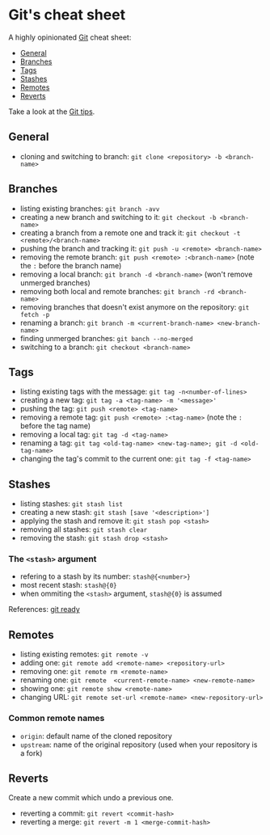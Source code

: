# Git's cheat sheet

A highly opinionated [Git](http://git-scm.com/) cheat sheet:

* [General](#general)
* [Branches](#branches)
* [Tags](#tags)
* [Stashes](#stashes)
* [Remotes](#remotes)
* [Reverts](#reverts)

Take a look at the [Git tips](../git/tips.md).

## General

* cloning and switching to branch: `git clone <repository> -b <branch-name>`

## Branches

* listing existing branches: `git branch -avv`
* creating a new branch and switching to it: `git checkout -b <branch-name>`
* creating a branch from a remote one and track it: `git checkout -t <remote>/<branch-name>`
* pushing the branch and tracking it: `git push -u <remote> <branch-name>`
* removing the remote branch: `git push <remote> :<branch-name>` (note the `:` before the branch name)
* removing a local branch: `git branch -d <branch-name>` (won't remove unmerged branches)
* removing both local and remote branches: `git branch -rd <branch-name>`
* removing branches that doesn't exist anymore on the repository: `git fetch -p`
* renaming a branch: `git branch -m <current-branch-name> <new-branch-name>`
* finding unmerged branches: `git banch --no-merged`
* switching to a branch: `git checkout <branch-name>`

## Tags

* listing existing tags with the message: `git tag -n<number-of-lines>`
* creating a new tag: `git tag -a <tag-name> -m '<message>'`
* pushing the tag: `git push <remote> <tag-name>`
* removing a remote tag: `git push <remote> :<tag-name>` (note the `:` before the tag name)
* removing a local tag: `git tag -d <tag-name>`
* renaming a tag: `git tag <old-tag-name> <new-tag-name>; git -d <old-tag-name>`
* changing the tag's commit to the current one: `git tag -f <tag-name>`

## Stashes

* listing stashes: `git stash list`
* creating a new stash: `git stash [save '<description>']`
* applying the stash and remove it: `git stash pop <stash>`
* removing all stashes: `git stash clear`
* removing the stash: `git stash drop <stash>`

### The `<stash>` argument

* refering to a stash by its number: `stash@{<number>}`
* most recent stash: `stash@{0}`
* when ommiting the `<stash>` argument, `stash@{0}` is assumed

References: [git ready](http://gitready.com/beginner/2009/03/13/smartly-save-stashes.html)

## Remotes

* listing existing remotes: `git remote -v`
* adding one: `git remote add <remote-name> <repository-url>`
* removing one: `git remote rm <remote-name>`
* renaming one: `git remote  <current-remote-name> <new-remote-name>`
* showing one: `git remote show <remote-name>`
* changing URL: `git remote set-url <remote-name> <new-repository-url>`

### Common remote names

* `origin`: default name of the cloned repository
* `upstream`: name of the original repository (used when your repository is a fork)

## Reverts

Create a new commit which undo a previous one.

* reverting a commit: `git revert <commit-hash>`
* reverting a merge: `git revert -m 1 <merge-commit-hash>`
